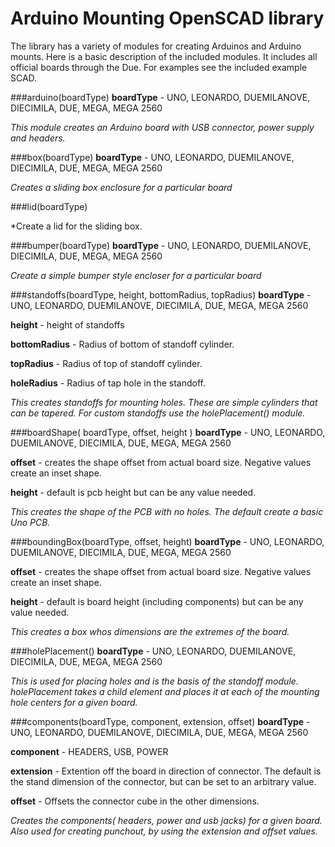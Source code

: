 # Arduino Mounting OpenSCAD library

The library has a variety of modules for creating Arduinos and Arduino mounts. Here is a basic description of the included modules. It includes all official boards through the Due. For examples see the included example SCAD.

###arduino(boardType)
**boardType** - UNO, LEONARDO, DUEMILANOVE, DIECIMILA, DUE, MEGA, MEGA 2560

*This module creates an Arduino board with USB connector, power supply and headers.*

###box(boardType)
**boardType** - UNO, LEONARDO, DUEMILANOVE, DIECIMILA, DUE, MEGA, MEGA 2560

*Creates a sliding box enclosure for a particular board*

###lid(boardType)

*Create a lid for the sliding box.

###bumper(boardType)
**boardType** - UNO, LEONARDO, DUEMILANOVE, DIECIMILA, DUE, MEGA, MEGA 2560

*Create a simple bumper style encloser for a particular board*

###standoffs(boardType, height, bottomRadius, topRadius)
**boardType** - UNO, LEONARDO, DUEMILANOVE, DIECIMILA, DUE, MEGA, MEGA 2560

**height** - height of standoffs

**bottomRadius** - Radius of bottom of standoff cylinder.

**topRadius** - Radius of top of standoff cylinder.

**holeRadius** - Radius of tap hole in the standoff.

*This creates standoffs for mounting holes. These are simple cylinders that can be tapered. For custom standoffs use the holePlacement() module.*

###boardShape( boardType, offset, height )
**boardType** - UNO, LEONARDO, DUEMILANOVE, DIECIMILA, DUE, MEGA, MEGA 2560

**offset** - creates the shape offset from actual board size. Negative values create an inset shape.

**height** - default is pcb height but can be any value needed.

*This creates the shape of the PCB with no holes. The default create a basic Uno PCB.*

###boundingBox(boardType, offset, height)
**boardType** - UNO, LEONARDO, DUEMILANOVE, DIECIMILA, DUE, MEGA, MEGA 2560

**offset** - creates the shape offset from actual board size. Negative values create an inset shape.

**height** - default is board height (including components) but can be any value needed.

*This creates a box whos dimensions are the extremes of the board.*

###holePlacement()
**boardType** - UNO, LEONARDO, DUEMILANOVE, DIECIMILA, DUE, MEGA, MEGA 2560

*This is used for placing holes and is the basis of the standoff module. holePlacement takes a child element and places it at each of the mounting hole centers for a given board.*

###components(boardType, component, extension, offset)
**boardType** - UNO, LEONARDO, DUEMILANOVE, DIECIMILA, DUE, MEGA, MEGA 2560

**component** - HEADERS, USB, POWER

**extension** - Extention off the board in direction of connector. The default is the stand dimension of the connector, but can be set to an arbitrary value.

**offset** - Offsets the connector cube in the other dimensions.

*Creates the components( headers, power and usb jacks) for a given board. Also used for creating punchout, by using the extension and offset values.*

